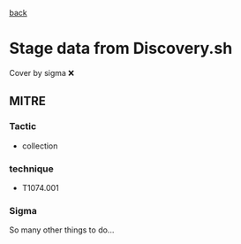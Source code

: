 [back](../index.md)
# Stage data from Discovery.sh
Cover by sigma :x: 

## MITRE
### Tactic
  - collection

### technique
  - T1074.001

### Sigma

 So many other things to do...